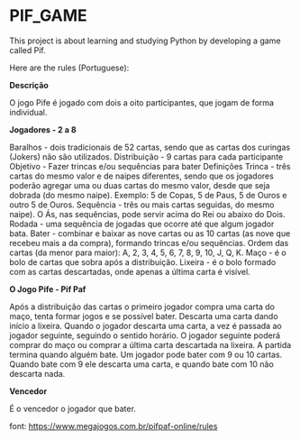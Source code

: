 # PIF_GAME

This project is about learning and studying Python by developing a game called Pif.

Here are the rules (Portuguese):

**Descrição**

O jogo Pife é jogado com dois a oito participantes, que jogam de forma individual.

**Jogadores - 2 a 8**

Baralhos - dois tradicionais de 52 cartas, sendo que as cartas dos curingas (Jokers) não são utilizados.
Distribuição - 9 cartas para cada participante
Objetivo - Fazer trincas e/ou sequências para bater
Definições
Trinca - três cartas do mesmo valor e de naipes diferentes, sendo que os jogadores poderão agregar uma ou duas cartas do mesmo valor, desde que seja dobrada (do mesmo naipe). Exemplo: 5 de Copas, 5 de Paus, 5 de Ouros e outro 5 de Ouros.
Sequência - três ou mais cartas seguidas, do mesmo naipe). O Ás, nas sequências, pode servir acima do Rei ou abaixo do Dois.
Rodada - uma sequência de jogadas que ocorre até que algum jogador bata.
Bater - combinar e baixar as nove cartas ou as 10 cartas (as nove que recebeu mais a da compra), formando trincas e/ou sequências.
Ordem das cartas (da menor para maior): A, 2, 3, 4, 5, 6, 7, 8, 9, 10, J, Q, K.
Maço - é o bolo de cartas que sobra após a distribuição.
Lixeira - é o bolo formado com as cartas descartadas, onde apenas a última carta é visível.

**O Jogo Pife - Pif Paf**

Após a distribuição das cartas o primeiro jogador compra uma carta do maço, tenta formar jogos e se possível bater. Descarta uma carta dando início a lixeira. Quando o jogador descarta uma carta, a vez é passada ao jogador seguinte, seguindo o sentido horário. O jogador seguinte poderá comprar do maço ou comprar a última carta descartada na lixeira. A partida termina quando alguém bate. Um jogador pode bater com 9 ou 10 cartas. Quando bate com 9 ele descarta uma carta, e quando bate com 10 não descarta nada.

**Vencedor**

É o vencedor o jogador que bater.

font: https://www.megajogos.com.br/pifpaf-online/rules
